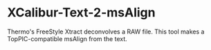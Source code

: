 # XCalibur-Text-2-msAlign
Thermo's FreeStyle Xtract deconvolves a RAW file.  This tool makes a TopPIC-compatible msAlign from the text.

